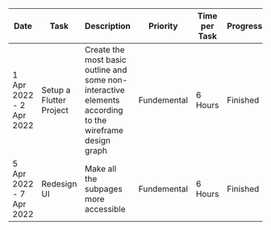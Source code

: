 |Date|Task|Description|Priority|Time per Task|Progress|Comment|
|----|----|-----------|--------|-------------|--------|-------|
|1 Apr 2022 - 2 Apr 2022|Setup a Flutter Project|Create the most basic outline and some non-interactive elements according to the wireframe design graph|Fundemental|6 Hours|Finished|This is the correct way to make the frontend|
|5 Apr 2022 - 7 Apr 2022|Redesign UI|Make all the subpages more accessible|Fundemental|6 Hours|Finished|Optimized for horizontal view|
